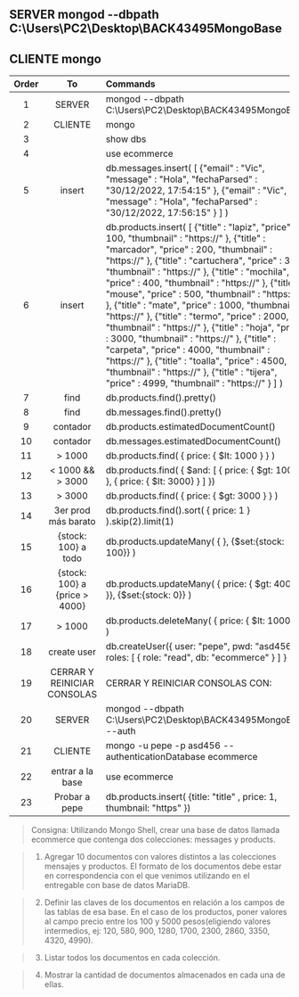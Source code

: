 
## **SERVER** mongod --dbpath C:\Users\PC2\Desktop\BACK43495MongoBase

## **CLIENTE** mongo

| Order |            To             | Commands                                                                                                                                                                                                                                                                                                                                                                                                                                                                                                                                                                                                                                                                                                                                                        |
| :---: | :---------------------------: | :-------------------------------------------------------------------------------------------------------------------------------------------------------------------------------------------------------------------------------------------------------------------------------------------------------------------------------------------------------------------------------------------------------------------------------------------------------------------------------------------------------------------------------------------------------------------------------------------------------------------------------------------------------------------------------------------------------------------------------------------------------------- |
|   1   |            SERVER             | mongod --dbpath C:\Users\PC2\Desktop\BACK43495MongoBase                                                                                                                                                                                                                                                                                                                                                                                                                                                                                                                                                                                                                                                                                                         |
|   2   |            CLIENTE            | mongo                                                                                                                                                                                                                                                                                                                                                                                                                                                                                                                                                                                                                                                                                                                                                           |
|   3   |                               | show dbs                                                                                                                                                                                                                                                                                                                                                                                                                                                                                                                                                                                                                                                                                                                                                        |
|   4   |                               | use ecommerce                                                                                                                                                                                                                                                                                                                                                                                                                                                                                                                                                                                                                                                                                                                                                   |
|   5   |            insert             | db.messages.insert( [ {"email" : "Vic", "message" : "Hola", "fechaParsed" : "30/12/2022, 17:54:15" }, {"email" : "Vic", "message" : "Hola", "fechaParsed" : "30/12/2022, 17:56:15" } ] )                                                                                                                                                                                                                                                                                                                                                                                                                                                                                                                                                                        |
|   6   |            insert             | db.products.insert( [ {"title" : "lapiz", "price" : 100, "thumbnail" : "https://" }, {"title" : "marcador", "price" : 200, "thumbnail" : "https://" }, {"title" : "cartuchera", "price" : 300, "thumbnail" : "https://" }, {"title" : "mochila", "price" : 400, "thumbnail" : "https://" }, {"title" : "mouse", "price" : 500, "thumbnail" : "https://" }, {"title" : "mate", "price" : 1000, "thumbnail" : "https://" }, {"title" : "termo", "price" : 2000, "thumbnail" : "https://" }, {"title" : "hoja", "price" : 3000, "thumbnail" : "https://" }, {"title" : "carpeta", "price" : 4000, "thumbnail" : "https://" }, {"title" : "toalla", "price" : 4500, "thumbnail" : "https://" }, {"title" : "tijera", "price" : 4999, "thumbnail" : "https://" } ] ) |
|   7   |             find              | db.products.find().pretty()                                                                                                                                                                                                                                                                                                                                                                                                                                                                                                                                                                                                                                                                                                                                     |
|   8   |             find              | db.messages.find().pretty()                                                                                                                                                                                                                                                                                                                                                                                                                                                                                                                                                                                                                                                                                                                                     |
|   9   |           contador            | db.products.estimatedDocumentCount()                                                                                                                                                                                                                                                                                                                                                                                                                                                                                                                                                                                                                                                                                                                            |
|  10   |           contador            | db.messages.estimatedDocumentCount()                                                                                                                                                                                                                                                                                                                                                                                                                                                                                                                                                                                                                                                                                                                            |
|  11   |            > 1000             | db.products.find( { price: { $lt: 1000 } } )                                                                                                                                                                                                                                                                                                                                                                                                                                                                                                                                                                                                                                                                                                                    |
|  12   |       < 1000 && > 3000        | db.products.find( { $and: [ { price: { $gt: 1000 } }, { price: { $lt: 3000} } ] })                                                                                                                                                                                                                                                                                                                                                                                                                                                                                                                                                                                                                                                                              |
|  13   |            > 3000             | db.products.find( { price: { $gt: 3000 } } )                                                                                                                                                                                                                                                                                                                                                                                                                                                                                                                                                                                                                                                                                                                    |
|  14   |      3er prod más barato      | db.products.find().sort( { price: 1 } ).skip(2).limit(1)                                                                                                                                                                                                                                                                                                                                                                                                                                                                                                                                                                                                                                                                                                        |
|  15   |      {stock: 100} a todo      | db.products.updateMany( { }, {$set:{stock: 100}} )                                                                                                                                                                                                                                                                                                                                                                                                                                                                                                                                                                                                                                                                                                              |
|  16   | {stock: 100} a {price > 4000} | db.products.updateMany( { price: { $gt: 4000 }}, {$set:{stock: 0}} )                                                                                                                                                                                                                                                                                                                                                                                                                                                                                                                                                                                                                                                                                            |
|  17   |            > 1000             | db.products.deleteMany( { price: { $lt: 1000 } } )                                                                                                                                                                                                                                                                                                                                                                                                                                                                                                                                                                                                                                                                                                              |
|  18   |          create user          | db.createUser({ user: "pepe", pwd: "asd456", roles: [ { role: "read", db: "ecommerce" } ] } )                                                                                                                                                                                                                                                                                                                                                                                                                                                                                                                                                                                                                                                                   |
|  19   |  CERRAR Y REINICIAR CONSOLAS  | CERRAR Y REINICIAR CONSOLAS CON:                                                                                                                                                                                                                                                                                                                                                                                                                                                                                                                                                                                                                                                                                                                                |
|  20   |            SERVER             | mongod --dbpath C:\Users\PC2\Desktop\BACK43495MongoBase --auth                                                                                                                                                                                                                                                                                                                                                                                                                                                                                                                                                                                                                                                                                                  |
|  21   |            CLIENTE            | mongo -u pepe -p asd456 --authenticationDatabase ecommerce                                                                                                                                                                                                                                                                                                                                                                                                                                                                                                                                                                                                                                                                                                      |
|  22   |       entrar a la base        | use ecommerce                                                                                                                                                                                                                                                                                                                                                                                                                                                                                                                                                                                                                                                                                                                                                   |
|  23   |         Probar a pepe         | db.products.insert( {title: "title" , price: 1, thumbnail: "https" })                                                                                                                                                                                                                                                                                                                                                                                                                                                                                                                                                                                                                                                                                           |

> Consigna: Utilizando Mongo Shell, crear una base de datos llamada ecommerce que contenga dos colecciones: messages y products.

> 1. Agregar 10 documentos con valores distintos a las colecciones mensajes y productos. El formato de los documentos debe estar en correspondencia con el que venimos utilizando en el entregable con base de datos MariaDB.

> 2. Definir las claves de los documentos en relación a los campos de las tablas de esa base. En el caso de los productos, poner valores al campo precio entre los 100 y 5000 pesos(eligiendo valores intermedios, ej: 120, 580, 900, 1280, 1700, 2300, 2860, 3350, 4320, 4990).

> 3. Listar todos los documentos en cada colección.

> 4. Mostrar la cantidad de documentos almacenados en cada una de ellas.

